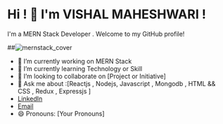 # Hi !  👋  I'm VISHAL MAHESHWARI !

I'm a MERN Stack Developer .   Welcome to my GitHub profile!


##![mernstack_cover](https://github.com/Visal20497/Visal20497/assets/147162171/ce5d5a4a-6bf6-4ceb-8e2a-69f61e22e5d0)


- 🔭 I’m currently working on MERN Stack 
- 🌱 I’m currently learning Technology or Skill
- 👯 I’m looking to collaborate on [Project or Initiative]
- 💬 Ask me about  :[Reactjs , Nodejs, Javascript , Mongodb , HTML && CSS , Redux , Expressjs ]
- [LinkedIn](https://www.linkedin.com/in/vishal-maheshwari-292142184/)
- [Email](mailto:visal20497@gmail.com)
- 😄 Pronouns: [Your Pronouns]
